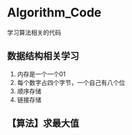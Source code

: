 # Algorithm_Code
学习算法相关的代码

## 数据结构相关学习

1. 内存是一个一个01
2. 每个数字占四个字节，一个自己有八个位
3. 顺序存储 
4. 链接存储

## 【算法】求最大值